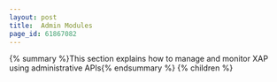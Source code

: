 ```yaml
---
layout: post
title:  Admin Modules
page_id: 61867082
---
```


{% summary %}This section explains how to manage and monitor XAP using administrative APIs{% endsummary %}
{% children %}
